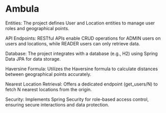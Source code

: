 # Ambula
Entities: The project defines User and Location entities to manage user roles and geographical points.

API Endpoints: RESTful APIs enable CRUD operations for ADMIN users on users and locations, while READER users can only retrieve data.

Database: The project integrates with a database (e.g., H2) using Spring Data JPA for data storage.

Haversine Formula: Utilizes the Haversine formula to calculate distances between geographical points accurately.

Nearest Location Retrieval: Offers a dedicated endpoint (get_users/N) to fetch N nearest locations from the origin.

Security: Implements Spring Security for role-based access control, ensuring secure interactions and data protection.
